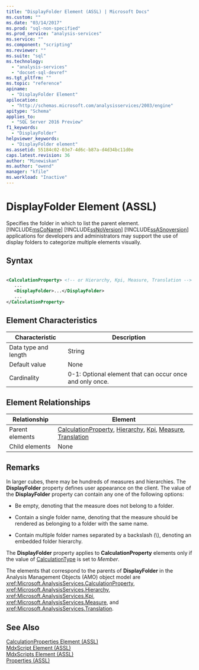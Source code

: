 ```yaml
---
title: "DisplayFolder Element (ASSL) | Microsoft Docs"
ms.custom: ""
ms.date: "03/14/2017"
ms.prod: "sql-non-specified"
ms.prod_service: "analysis-services"
ms.service: ""
ms.component: "scripting"
ms.reviewer: ""
ms.suite: "sql"
ms.technology: 
  - "analysis-services"
  - "docset-sql-devref"
ms.tgt_pltfrm: ""
ms.topic: "reference"
apiname: 
  - "DisplayFolder Element"
apilocation: 
  - "http://schemas.microsoft.com/analysisservices/2003/engine"
apitype: "Schema"
applies_to: 
  - "SQL Server 2016 Preview"
f1_keywords: 
  - "DisplayFolder"
helpviewer_keywords: 
  - "DisplayFolder element"
ms.assetid: 55184c02-03e7-4d6c-b87a-d4d34bc11d0e
caps.latest.revision: 36
author: "Minewiskan"
ms.author: "owend"
manager: "kfile"
ms.workload: "Inactive"
---
```

# DisplayFolder Element (ASSL)
  Specifies the folder in which to list the parent element. [!INCLUDE[msCoName](../../../includes/msconame-md.md)] [!INCLUDE[ssNoVersion](../../../includes/ssnoversion-md.md)] [!INCLUDE[ssASnoversion](../../../includes/ssasnoversion-md.md)] applications for developers and administrators may support the use of display folders to categorize multiple elements visually.  
  
## Syntax  
  
```xml  
  
<CalculationProperty> <!-- or Hierarchy, Kpi, Measure, Translation -->  
   ...  
   <DisplayFolder>...</DisplayFolder>  
   ...  
</CalculationProperty>  
```  
  
## Element Characteristics  
  
|Characteristic|Description|  
|--------------------|-----------------|  
|Data type and length|String|  
|Default value|None|  
|Cardinality|0-1: Optional element that can occur once and only once.|  
  
## Element Relationships  
  
|Relationship|Element|  
|------------------|-------------|  
|Parent elements|[CalculationProperty](../../../analysis-services/scripting/objects/calculationproperty-element-assl.md), [Hierarchy](../../../analysis-services/scripting/objects/hierarchy-element-assl.md), [Kpi](../../../analysis-services/scripting/objects/kpi-element-assl.md), [Measure](../../../analysis-services/scripting/objects/measure-element-assl.md), [Translation](../../../analysis-services/scripting/objects/translation-element-assl.md)|  
|Child elements|None|  
  
## Remarks  
 In larger cubes, there may be hundreds of measures and hierarchies. The **DisplayFolder** property defines user appearance on the client. The value of the **DisplayFolder** property can contain any one of the following options:  
  
-   Be empty, denoting that the measure does not belong to a folder.  
  
-   Contain a single folder name, denoting that the measure should be rendered as belonging to a folder with the same name.  
  
-   Contain multiple folder names separated by a backslash (\\), denoting an embedded folder hierarchy.  
  
 The **DisplayFolder** property applies to **CalculationProperty** elements only if the value of [CalculationType](../../../analysis-services/scripting/properties/calculationtype-element-assl.md) is set to *Member*.  
  
 The elements that correspond to the parents of **DisplayFolder** in the Analysis Management Objects (AMO) object model are <xref:Microsoft.AnalysisServices.CalculationProperty>, <xref:Microsoft.AnalysisServices.Hierarchy>, <xref:Microsoft.AnalysisServices.Kpi>, <xref:Microsoft.AnalysisServices.Measure>, and <xref:Microsoft.AnalysisServices.Translation>.  
  
## See Also  
 [CalculationProperties Element &#40;ASSL&#41;](../../../analysis-services/scripting/collections/calculationproperties-element-assl.md)   
 [MdxScript Element &#40;ASSL&#41;](../../../analysis-services/scripting/objects/mdxscript-element-assl.md)   
 [MdxScripts Element &#40;ASSL&#41;](../../../analysis-services/scripting/collections/mdxscripts-element-assl.md)   
 [Properties &#40;ASSL&#41;](../../../analysis-services/scripting/properties/properties-assl.md)  
  
  

